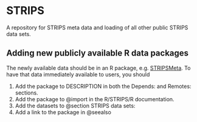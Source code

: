 # STRIPS

A repository for STRIPS meta data and loading of all other public STRIPS data sets.

## Adding new publicly available R data packages

The newly available data should be in an R package, e.g. 
[STRIPSMeta](https://github.com/ISU-STRIPS/STRIPSMeta). To have that data 
immediately available to users, you should 

  1. Add the package to DESCRIPTION in both the Depends: and Remotes: sections.
  2. Add the package to @import in the R/STRIPS/R documentation. 
  3. Add the datasets to @section STRIPS data sets:
  4. Add a link to the package in @seealso
